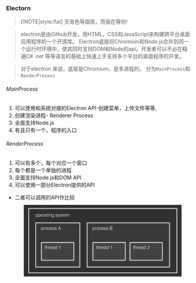 <!--
 * @Descripttion: 
 * @version: 
 * @Author: suckson
 * @Date: 2019-09-03 22:18:06
 * @LastEditors: suckson
 * @LastEditTime: 2019-09-03 23:35:50
 -->
### Electorn

> [!NOTE|style:flat] 天青色等烟雨，而我在等你!

> electron是由Github开发，用HTML，CSS和JavaScript来构建跨平台桌面应用程序的一个开源库。 Electron底层将Chromium和Node.js合并到同一个运行时环境中，使其同时支持DOM和Node的api。开发者可以不必在精通C# .net 等等语言的基础上快速上手支持多个平台的桌面程序的开发。 

> 对于electron 来说，底层是Chromium，是多进程的。 分为`MainProcess`和`RenderProcess`

###### MainProcess
1. 可以使用和系统对接的Electron API-创建菜单，上传文件等等,
2. 创建渲染进程- Renderer Process
3. 全面支持Node.js
4. 有且只有一个，程序的入口

###### RenderProcess
1. 可以有多个，每个对应一个窗口
2. 每个都是一个单独的进程
3. 全面支持Node.js和DOM API
4. 可以使用一部分Electron提供的API

* 二者可以调用的API作比较
  <img src = "public/imgsys/jinhceng.png">


